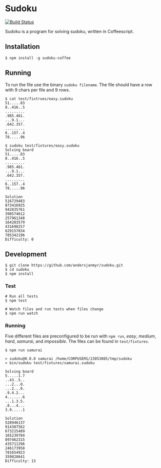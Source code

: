 # Sudoku

[![Build Status](https://travis-ci.org/andersjanmyr/sudoku.png?branch=master)](https://travis-ci.org/andersjanmyr/sudoku)

Sudoku is a program for solving sudoku, written in Coffeescript.

## Installation

```
$ npm install -g sudoku-coffee
```
## Running

To run the file use the binary `sudoku filename`.
The file should have a row with 9 chars per file and 9 rows.

```
$ cat test/fixtrues/easy.sudoku
51.....83
8..416..5
.........
.985.461.
...9.1...
.642.357.
.........
6..157..4
78.....96

$ sudoku test/fixtures/easy.sudoku
Solving board
51.....83
8..416..5
.........
.985.461.
...9.1...
.642.357.
.........
6..157..4
78.....96

Solution
516729483
873416925
942835761
398574612
257961348
164283579
431698257
629157834
785342196
Difficulty: 0
```

## Development

```
$ git clone https://github.com/andersjanmyr/sudoku.git
$ cd sudoku
$ npm install
```

### Test

```
# Run all tests
$ npm test

# Watch files and run tests when files change
$ npm run watch
```

### Running

Five different files are preconfigured to be run with `npm run`, *easy*,
*medium*, *hard*, *samurai*, and *impossible*. The files can be found in
`test/fixtures`.

```
$ npm run samurai

> sudoku@0.0.0 samurai /home/CORPUSERS/23053085/tmp/sudoku
> bin/sudoku test/fixtures/samurai.sudoku

Solving board
5.....1.7
..43..5..
...2...8.
...2...8.
.9.4.2...
4.......6
...1.3.5.
.8...4...
3.9.....1

Solution
528946137
914387562
673215489
165239784
897462315
435711296
246173958
781654923
359828641
Difficulty: 13
```

